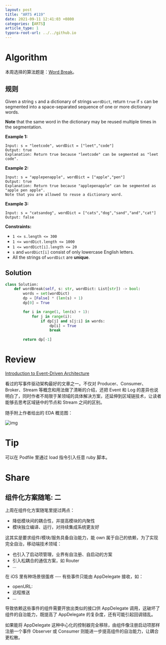 ```yaml
---
layout: post
title: "ARTS #119"
date: 2021-09-11 12:41:03 +0800
categories: [ARTS]
article_type: 1
typora-root-url: ../../github.io
---
```



# Algorithm

本周选择的算法题是：[Word Break](https://leetcode.com/problems/word-break/)。


## 规则

Given a string `s` and a dictionary of strings `wordDict`, return `true` if `s` can be segmented into a space-separated sequence of one or more dictionary words.

**Note** that the same word in the dictionary may be reused multiple times in the segmentation.

 

**Example 1:**

```
Input: s = "leetcode", wordDict = ["leet","code"]
Output: true
Explanation: Return true because "leetcode" can be segmented as "leet code".
```

**Example 2:**

```
Input: s = "applepenapple", wordDict = ["apple","pen"]
Output: true
Explanation: Return true because "applepenapple" can be segmented as "apple pen apple".
Note that you are allowed to reuse a dictionary word.
```

**Example 3:**

```
Input: s = "catsandog", wordDict = ["cats","dog","sand","and","cat"]
Output: false
```

 

**Constraints:**

- `1 <= s.length <= 300`
- `1 <= wordDict.length <= 1000`
- `1 <= wordDict[i].length <= 20`
- `s` and `wordDict[i]` consist of only lowercase English letters.
- All the strings of `wordDict` are **unique**.

## Solution

```python
class Solution:
    def wordBreak(self, s: str, wordDict: List[str]) -> bool:
        words = set(wordDict)
        dp = [False] * (len(s) + 1)
        dp[0] = True

        for i in range(1, len(s) + 1):
            for j in range(i):
                if dp[j] and s[j:i] in words:
                    dp[i] = True
                    break
        
        return dp[-1]
```


# Review

[Introduction to Event-Driven Architecture](https://medium.com/microservicegeeks/introduction-to-event-driven-architecture-e94ef442d824)

看过的写事件驱动架构最好的文章之一。不仅对 Producer、Consumer、Broker、Stream 等概念和用法做了清晰的介绍，还把 Event 和 Log 的差异也说明白了，同时作者不局限于某领域的具体解决方案，还延伸到区域链技术，让读者能够去思考区域链中的节点和 Stream 之间的区别。

随手附上作者给出的 EDA 概览图：

![img](https://miro.medium.com/max/2000/1*BCQencDLfezS0gJw5WEwdw.png)



# Tip

可以在 Podfile 里通过 load 指令引入任意 ruby 脚本。

# Share

## 组件化方案随笔: 二

上周在组件化方案随笔里提过两点：

- 降低模块间的耦合性，并提高模块的内聚性
- 模块独立编译、运行，对持续集成系统更友好

这其实是要求组件/模块/服务具备自治能力，能 own 属于自己的依赖，为了实现完全自治，移动端技术领域：

- 也引入了启动项管理，业界有自注册、自启动的方案
- 引入松耦合的通信方案，如 Router
- ...

在 iOS 里有种场景很蛋疼 --- 有些事件只能由 AppDelegate 接收，如：

- openURL:
- 远程推送
- ...

导致依赖这些事件的组件需要开放出类似的接口供 AppDelegate 调用，这破坏了组件的自治能力，既提高了 AppDelegate 的复杂度，还有可能引起回调错乱。

如果能将 AppDelegate 这种中心化的控制器完全移除，由组件像注册启动项那样注册一个事件 Observer 或 Consumer 则能进一步提高组件的自治能力，让耦合更松散。
